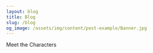 ```yaml
---
layout: blog
title: Blog
slug: /blog
og_image: /assets/img/content/post-example/Banner.jpg
---
```


Meet the Characters
<br />
